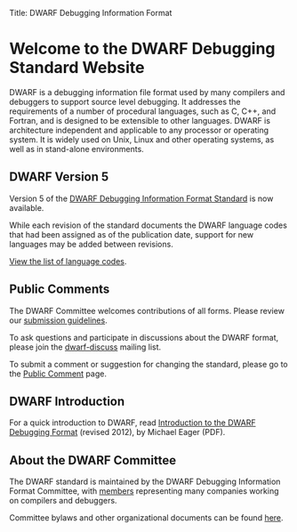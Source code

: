 Title: DWARF Debugging Information Format

# Welcome to the DWARF Debugging Standard Website

DWARF is a debugging information file format used by many compilers and
debuggers to support source level debugging. It addresses the
requirements of a number of procedural languages, such as C, C++, and
Fortran, and is designed to be extensible to other languages. DWARF is
architecture independent and applicable to any processor or operating
system. It is widely used on Unix, Linux and other operating systems, as
well as in stand-alone environments.

## DWARF Version 5

Version 5 of the [DWARF Debugging Information Format Standard](dwarf5std.html)
is now available.

While each revision of the standard documents the DWARF language codes
that had been assigned as of the publication date, support for new
languages may be added between revisions.

[View the list of language codes](languages.html).

## Public Comments

The DWARF Committee welcomes contributions of all forms.
Please review our [submission guidelines](submissions.html).

To ask questions and participate in discussions about the DWARF format,
please join the [dwarf-discuss][ml] mailing list.

To submit a comment or suggestion for changing the standard,
please go to the [Public Comment](comment.html) page.

## DWARF Introduction

For a quick introduction to DWARF, read
[Introduction to the DWARF Debugging Format][intro]
(revised 2012), by Michael Eager (PDF).

## About the DWARF Committee

The DWARF standard is maintained by the DWARF Debugging Information
Format Committee, with [members](members.html) representing many
companies working on compilers and debuggers.

Committee bylaws and other organizational documents can be found
[here](organization.html).

[ml]: http://lists.dwarfstd.org/listinfo.cgi/dwarf-discuss-dwarfstd.org
[intro]: doc/Debugging-using-DWARF-2012.pdf
